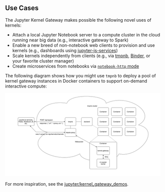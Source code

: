 ## Use Cases

The Jupyter Kernel Gateway makes possible the following novel uses of kernels:

* Attach a local Jupyter Notebook server to a compute cluster in the cloud 
  running near big data (e.g., interactive gateway to Spark)
* Enable a new breed of non-notebook web clients to provision and use 
  kernels (e.g., dashboards using 
  [jupyter-js-services](https://github.com/jupyter/jupyter-js-services))
* Scale kernels independently from clients (e.g., via 
  [tmpnb](https://github.com/jupyter/tmpnb), [Binder](http://mybinder.org/),
  or your favorite cluster manager)
* Create microservices from notebooks via 
  [`notebook-http` mode](http-mode.md)

The following diagram shows how you might use `tmpnb` to deploy a pool of kernel gateway instances in Docker containers to support on-demand interactive compute:

![Example diagram of tmpnb deployment of kernel gateway instances](images/tmpnb_kernel_gateway.png)

For more inspiration, see the [jupyter/kernel_gateway_demos](https://github.com/jupyter/kernel_gateway_demos).

